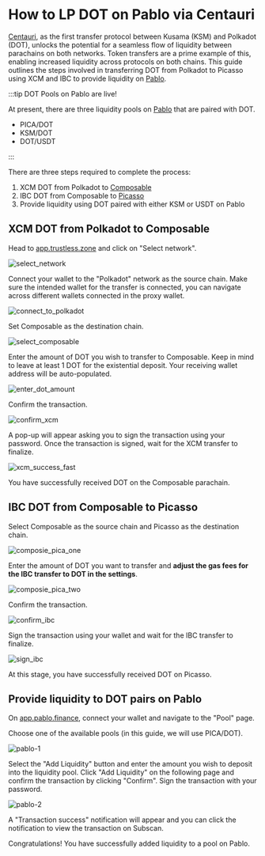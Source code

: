 # How to LP DOT on Pablo via Centauri

[Centauri](../products/centauri-overview.md), as the first transfer protocol between Kusama (KSM) and Polkadot (DOT), unlocks the potential for a seamless flow of liquidity between parachains on both networks. Token transfers are a prime example of this, enabling increased liquidity across protocols on both chains. This guide outlines the steps involved in transferring DOT from Polkadot to Picasso using XCM and IBC to provide liquidity on [Pablo](../products/pablo-overview.md).

:::tip DOT Pools on Pablo are live!

At present, there are three liquidity pools on [Pablo](https://app.pablo.finance/provide-liquidity/) that are paired with DOT.

- PICA/DOT
- KSM/DOT
- DOT/USDT

:::

There are three steps required to complete the process:

1. XCM DOT from Polkadot to [Composable](../parachains/composable-parachain-overview.md)
2. IBC DOT from Composable to [Picasso](../parachains/picasso-parachain-overview.md)
3. Provide liquidity using DOT paired with either KSM or USDT on Pablo


## XCM DOT from Polkadot to Composable

Head to [app.trustless.zone](https://app.trustless.zone/) and click on "Select network".

![select_network](./images-centauri-guide/centauri-guide-1.png)

Connect your wallet to the "Polkadot" network as the source chain. Make sure the intended wallet for the transfer is connected, you can navigate across different wallets connected in the proxy wallet.

![connect_to_polkadot](./images-centauri-guide/centauri-guide-2.png)

Set Composable as the destination chain.

![select_composable](./images-centauri-guide/centauri-guide-3.png)

Enter the amount of DOT you wish to transfer to Composable. Keep in mind to leave at least 1 DOT for the existential deposit. Your receiving wallet address will be auto-populated.

![enter_dot_amount](./images-centauri-guide/centauri-guide-4.png)

Confirm the transaction.

![confirm_xcm](./images-centauri-guide/centauri-guide-5.png)

A pop-up will appear asking you to sign the transaction using your password. Once the transaction is signed, wait for the XCM transfer to finalize.

![xcm_success_fast](./images-centauri-guide/centauri-guide-6.png)

You have successfully received DOT on the Composable parachain.

## IBC DOT from Composable to Picasso

Select Composable as the source chain and Picasso as the destination chain.

![composie_pica_one](./images-centauri-guide/centauri-guide-7.png)

Enter the amount of DOT you want to transfer and **adjust the gas fees for the IBC transfer to DOT in the settings**.

![composie_pica_two](./images-centauri-guide/centauri-guide-8.png)

Confirm the transaction.

![confirm_ibc](./images-centauri-guide/centauri-guide-9.png)

Sign the transaction using your wallet and wait for the IBC transfer to finalize. 

![sign_ibc](./images-centauri-guide/centauri-guide-10.png)

At this stage, you have successfully received DOT on Picasso.

## Provide liquidity to DOT pairs on Pablo

On [app.pablo.finance](https://app.pablo.finance/), connect your wallet and navigate to the "Pool" page.

Choose one of the available pools (in this guide, we will use PICA/DOT).

![pablo-1](./images-centauri-guide/pablo-lp-1.png)

Select the "Add Liquidity" button and enter the amount you wish to deposit into the liquidity pool. Click "Add Liquidity" on the following page and confirm the transaction by clicking "Confirm". Sign the transaction with your password. 

![pablo-2](./images-centauri-guide/pablo-lp-2.png)

A "Transaction success" notification will appear and you can click the notification to view the transaction on Subscan.

Congratulations! You have successfully added liquidity to a pool on Pablo.
